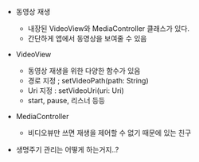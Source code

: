 - 동영상 재생
	- 내장된 VideoView와 MediaController 클래스가 있다.
	- 간단하게 앱에서 동영상을 보여줄 수 있음
	
- VideoView
	- 동영상 재생을 위한 다양한 함수가 있음
	- 경로 지정 ; setVideoPath(path: String)
	- Uri 지정 : setVideoUri(uri: Uri)
	- start, pause, 리스너 등등

- MediaController
	- 비디오뷰만 쓰면 재생을 제어할 수 없기 때문에 있는 친구

- 생명주기 관리는 어떻게 하는거지..?
